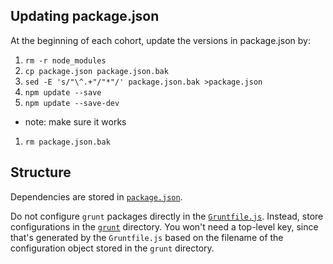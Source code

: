 ## Updating package.json

At the beginning of each cohort, update the versions in package.json by:

1. `rm -r node_modules`
1. `cp package.json package.json.bak`
1. `sed -E 's/"\^.+"/"*"/' package.json.bak >package.json`
1. `npm update --save`
1. `npm update --save-dev`
  -   note: make sure it works
1. `rm package.json.bak`

## Structure

Dependencies are stored in [`package.json`](package.json).

Do not configure `grunt` packages directly in the
[`Gruntfile.js`](Gruntfile.js). Instead, store configurations in the
[`grunt`](grunt) directory. You won't need a top-level key, since that's
generated by the `Gruntfile.js` based on the filename of the configuration
object stored in the `grunt` directory.
